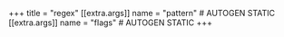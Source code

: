 +++
title = "regex"
[[extra.args]]
name = "pattern" # AUTOGEN STATIC
[[extra.args]]
name = "flags" # AUTOGEN STATIC
+++